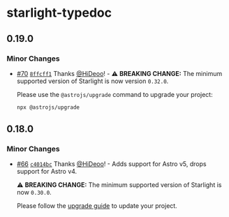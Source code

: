 # starlight-typedoc

## 0.19.0

### Minor Changes

- [#70](https://github.com/HiDeoo/starlight-typedoc/pull/70) [`8ffcff1`](https://github.com/HiDeoo/starlight-typedoc/commit/8ffcff196052e58913135db766a102d7c3a4fb94) Thanks [@HiDeoo](https://github.com/HiDeoo)! - ⚠️ **BREAKING CHANGE:** The minimum supported version of Starlight is now version `0.32.0`.

  Please use the `@astrojs/upgrade` command to upgrade your project:

  ```sh
  npx @astrojs/upgrade
  ```

## 0.18.0

### Minor Changes

- [#66](https://github.com/HiDeoo/starlight-typedoc/pull/66) [`c4014bc`](https://github.com/HiDeoo/starlight-typedoc/commit/c4014bc2669e2072c2a452367641f11cc621214b) Thanks [@HiDeoo](https://github.com/HiDeoo)! - Adds support for Astro v5, drops support for Astro v4.

  ⚠️ **BREAKING CHANGE:** The minimum supported version of Starlight is now `0.30.0`.

  Please follow the [upgrade guide](https://github.com/withastro/starlight/releases/tag/%40astrojs/starlight%400.30.0) to update your project.
